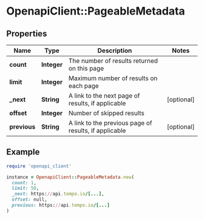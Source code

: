 # OpenapiClient::PageableMetadata

## Properties

| Name | Type | Description | Notes |
| ---- | ---- | ----------- | ----- |
| **count** | **Integer** | The number of results returned on this page |  |
| **limit** | **Integer** | Maximum number of results on each page |  |
| **_next** | **String** | A link to the next page of results, if applicable | [optional] |
| **offset** | **Integer** | Number of skipped results |  |
| **previous** | **String** | A link to the previous page of results, if applicable | [optional] |

## Example

```ruby
require 'openapi_client'

instance = OpenapiClient::PageableMetadata.new(
  count: 1,
  limit: 50,
  _next: https://api.tempo.io/[...],
  offset: null,
  previous: https://api.tempo.io/[...]
)
```


